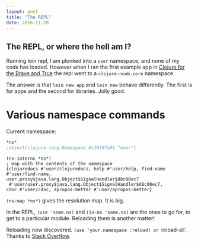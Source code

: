 ```yaml
---
layout: post
title: "The REPL"
date: 2016-11-20
---
```

The REPL, or where the hell am I?
-----------------------

Running lein repl, I am plonked into a `user` namespace, and none of my code has loaded. However when I ran the first example app in [Clojure for the Brave and True](http://www.braveclojure.com/getting-started) the repl went to a `clojure-noob.core` namespace.

The answer is that `lein new app` and `lein new` behave differently. The first is for apps and the second for libraries. Jolly good.

# Various namespace commands

Current namespace:

~~~ clojure
*ns*
;object[clojure.lang.Namespace 0x10f67a01 "user"]
~~~

~~~
(ns-interns *ns*)
; map with the contents of the namespace
{clojuredocs #'user/clojuredocs, help #'user/help, find-name #'user/find-name, 
user.proxy$java.lang.Object$SignalHandler$d8c00ec7
 #'user/user.proxy$java.lang.Object$SignalHandler$d8c00ec7, 
cdoc #'user/cdoc, apropos-better #'user/apropos-better}
~~~
`(ns-map *ns*)` gives the resolution map. It is big.

In the REPL, `(use 'some.ns)` and `(in-ns 'some.ns)` are the ones to go for, to get to a particular module. Reloading them is another matter!

Reloading now discovered. `(use 'your.namespace :reload) or `reload-all`. Thanks to [Stack Overflow](https://stackoverflow.com/questions/7658981/how-to-reload-a-clojure-file-in-repl).

